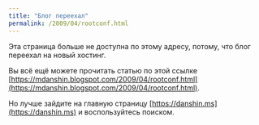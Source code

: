 ```yaml
---
title: "Блог переехал"
permalink: /2009/04/rootconf.html
---
```

Эта страница больше не доступна по этому адресу, потому, что блог переехал на новый хостинг.

Вы всё ещё можете прочитать статью по этой ссылке [https://mdanshin.blogspot.com/2009/04/rootconf.html](https://mdanshin.blogspot.com/2009/04/rootconf.html).

Но лучше зайдите на главную страницу [https://danshin.ms](https://danshin.ms) и воспользуйтесь поиском.
